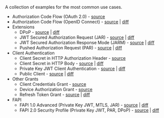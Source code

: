 A collection of examples for the most common use cases.

- Authorization Code Flow (OAuth 2.0) - [source](oauth.ts)
- Authorization Code Flow (OpenID Connect) - [source](oidc.ts) | [diff](oidc.diff)
- Extensions
  - DPoP - [source](dpop.ts) | [diff](dpop.diff)
  - JWT Secured Authorization Request (JAR) - [source](jar.ts) | [diff](jar.diff)
  - JWT Secured Authorization Response Mode (JARM) - [source](jarm.ts) | [diff](jarm.diff)
  - Pushed Authorization Request (PAR) - [source](par.ts) | [diff](par.diff)
- Client Authentication
  - Client Secret in HTTP Authorization Header - [source](oauth.ts)
  - Client Secret in HTTP Body - [source](client_secret_post.ts) | [diff](client_secret_post.diff)
  - Private Key JWT Client Authentication - [source](private_key_jwt.ts) | [diff](private_key_jwt.diff)
  - Public Client - [source](public.ts) | [diff](public.diff)
- Other Grants
  - Client Credentials Grant - [source](client_credentials.ts)
  - Device Authorization Grant - [source](device_authorization_grant.ts)
  - Refresh Token Grant - [source](refresh_token.ts) | [diff](refresh_token.diff)
- FAPI
  - FAPI 1.0 Advanced (Private Key JWT, MTLS, JAR) - [source](fapi1-advanced.ts) | [diff](fapi1-advanced.diff)
  - FAPI 2.0 Security Profile (Private Key JWT, PAR, DPoP) - [source](fapi2.ts) | [diff](fapi2.diff)
